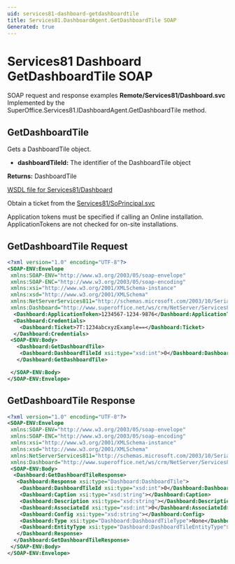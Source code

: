 ```yaml
---
uid: services81-dashboard-getdashboardtile
title: Services81.DashboardAgent.GetDashboardTile SOAP
Generated: true
---
```


# Services81 Dashboard GetDashboardTile SOAP

SOAP request and response examples **Remote/Services81/Dashboard.svc**
Implemented by the <see cref="M:SuperOffice.Services81.IDashboardAgent.GetDashboardTile">SuperOffice.Services81.IDashboardAgent.GetDashboardTile</see> method.

## GetDashboardTile

Gets a DashboardTile object.

* **dashboardTileId:** The identifier of the DashboardTile object

**Returns:** DashboardTile


[WSDL file for Services81/Dashboard](../Services81-Dashboard.md)

Obtain a ticket from the [Services81/SoPrincipal.svc](../SoPrincipal/SoPrincipal.md)

Application tokens must be specified if calling an Online installation. ApplicationTokens are not checked for on-site installations.

## GetDashboardTile Request

```xml
<?xml version="1.0" encoding="UTF-8"?>
<SOAP-ENV:Envelope
 xmlns:SOAP-ENV="http://www.w3.org/2003/05/soap-envelope"
 xmlns:SOAP-ENC="http://www.w3.org/2003/05/soap-encoding"
 xmlns:xsi="http://www.w3.org/2001/XMLSchema-instance"
 xmlns:xsd="http://www.w3.org/2001/XMLSchema"
 xmlns:NetServerServices811="http://schemas.microsoft.com/2003/10/Serialization/"
 xmlns:Dashboard="http://www.superoffice.net/ws/crm/NetServer/Services81">
  <Dashboard:ApplicationToken>1234567-1234-9876</Dashboard:ApplicationToken>
  <Dashboard:Credentials>
    <Dashboard:Ticket>7T:1234abcxyzExample==</Dashboard:Ticket>
  </Dashboard:Credentials>
 <SOAP-ENV:Body>
   <Dashboard:GetDashboardTile>
    <Dashboard:DashboardTileId xsi:type="xsd:int">0</Dashboard:DashboardTileId>
   </Dashboard:GetDashboardTile>

 </SOAP-ENV:Body>
</SOAP-ENV:Envelope>

```


## GetDashboardTile Response

```xml
<?xml version="1.0" encoding="UTF-8"?>
<SOAP-ENV:Envelope
 xmlns:SOAP-ENV="http://www.w3.org/2003/05/soap-envelope"
 xmlns:SOAP-ENC="http://www.w3.org/2003/05/soap-encoding"
 xmlns:xsi="http://www.w3.org/2001/XMLSchema-instance"
 xmlns:xsd="http://www.w3.org/2001/XMLSchema"
 xmlns:NetServerServices811="http://schemas.microsoft.com/2003/10/Serialization/"
 xmlns:Dashboard="http://www.superoffice.net/ws/crm/NetServer/Services81">
 <SOAP-ENV:Body>
  <Dashboard:GetDashboardTileResponse>
   <Dashboard:Response xsi:type="Dashboard:DashboardTile">
    <Dashboard:DashboardTileId xsi:type="xsd:int">0</Dashboard:DashboardTileId>
    <Dashboard:Caption xsi:type="xsd:string"></Dashboard:Caption>
    <Dashboard:Description xsi:type="xsd:string"></Dashboard:Description>
    <Dashboard:AssociateId xsi:type="xsd:int">0</Dashboard:AssociateId>
    <Dashboard:Config xsi:type="xsd:string"></Dashboard:Config>
    <Dashboard:Type xsi:type="Dashboard:DashboardTileType">None</Dashboard:Type>
    <Dashboard:EntityType xsi:type="Dashboard:DashboardTileEntityType">None</Dashboard:EntityType>
   </Dashboard:Response>
  </Dashboard:GetDashboardTileResponse>
 </SOAP-ENV:Body>
</SOAP-ENV:Envelope>

```

